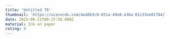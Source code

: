 ```yaml
---
title: 'Untitled 79'
thumbnail: 'https://ucarecdn.com/4ed8b3c0-d31a-49e8-a30a-01c33ee01784/'
date: 2015-06-21T09:15:50.000Z
material: Ink on paper
rating: 4
---
```

